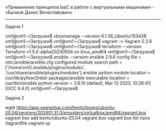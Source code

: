 
«Применение принципов IaaC в работе с виртуальными машинами» - «Бычков Денис Вячеславович»      
    
--- 
Задача 1


vm1@vm1:~/Загрузки$ vboxmanage --version
6.1.38_Ubuntur153438
vm1@vm1:~/Загрузки$
vm1@vm1:~/Загрузки$ vagrant -v
Vagrant 2.2.6
vm1@vm1:~/Загрузки$
vm1@vm1:~/Загрузки$ terraform --version
Terraform v1.5.0-alpha20230504
on linux_amd64
vm1@vm1:~/Загрузки$
vm1@vm1:~/Загрузки$ ansible --version
ansible 2.9.6
  config file = /etc/ansible/ansible.cfg
  configured module search path = ['/home/vm1/.ansible/plugins/modules', '/usr/share/ansible/plugins/modules']
  ansible python module location = /usr/lib/python3/dist-packages/ansible
  executable location = /usr/bin/ansible
  python version = 3.8.10 (default, Mar 13 2023, 10:26:41) [GCC 9.4.0]
vm1@vm1:~/Загрузки$


Задача 2

wget https://app.vagrantup.com/bento/boxes/ubuntu-20.04/versions/202401.31.0/providers/virtualbox/amd64/vagrant.box
vagrant box add bento/ubuntu-20.04 vagrant.box
vagrant box list
nano Vagrantfile
vagrant up

